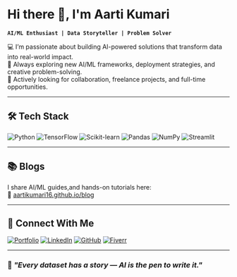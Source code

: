 # Hi there 👋, I'm Aarti Kumari  

**`AI/ML Enthusiast | Data Storyteller | Problem Solver`**  

💻 I’m passionate about building AI-powered solutions that transform data into real-world impact.  
🌱 Always exploring new AI/ML frameworks, deployment strategies, and creative problem-solving.  
🚀 Actively looking for collaboration, freelance projects, and full-time opportunities.  

---

## 🛠 Tech Stack
![Python](https://img.shields.io/badge/Python-3776AB?style=for-the-badge&logo=python&logoColor=white)
![TensorFlow](https://img.shields.io/badge/TensorFlow-FF6F00?style=for-the-badge&logo=tensorflow&logoColor=white)
![Scikit-learn](https://img.shields.io/badge/ScikitLearn-F7931E?style=for-the-badge&logo=scikitlearn&logoColor=white)
![Pandas](https://img.shields.io/badge/Pandas-150458?style=for-the-badge&logo=pandas&logoColor=white)
![NumPy](https://img.shields.io/badge/NumPy-013243?style=for-the-badge&logo=numpy&logoColor=white)
![Streamlit](https://img.shields.io/badge/Streamlit-FF4B4B?style=for-the-badge&logo=streamlit&logoColor=white)

---

## 📚 Blogs
I share AI/ML guides,and  hands-on tutorials here:  
📖 [aartikumari16.github.io/blog](https://aartikumari16.github.io/blog)

---

## 🤝 Connect With Me
[![Portfolio](https://img.shields.io/badge/Portfolio-000?style=for-the-badge&logo=About.me&logoColor=white)](https://aartikumari16.github.io)
[![LinkedIn](https://img.shields.io/badge/LinkedIn-0A66C2?style=for-the-badge&logo=linkedin&logoColor=white)](www.linkedin.com/in/aartikumari16)
[![GitHub](https://img.shields.io/badge/GitHub-181717?style=for-the-badge&logo=github&logoColor=white)](https://github.com/aartikumari16)
[![Fiverr](https://img.shields.io/badge/Fiverr-1DBF73?style=for-the-badge&logo=fiverr&logoColor=white)](https://www.fiverr.com/aartikumari16)

---

### 💬 *"Every dataset has a story — AI is the pen to write it."*
